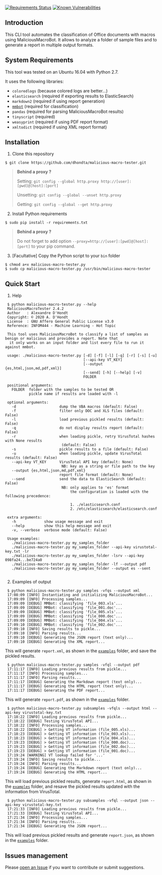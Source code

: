 [![Requirements Status](https://requires.io/github/dhondta/malicious-macro-tester/requirements.svg?branch=master)](https://requires.io/github/dhondta/malicious-macro-tester/requirements/?branch=master)
[![Known Vulnerabilities](https://snyk.io/test/github/dhondta/malicious-macro-tester/badge.svg?targetFile=requirements.txt)](https://snyk.io/test/github/dhondta/malicious-macro-tester?targetFile=requirements.txt)


## Introduction

This CLI tool automates the classification of Office documents with macros using MaliciousMacroBot. It allows to analyze a folder of sample files and to generate a report in multiple output formats.


## System Requirements

This tool was tested on an Ubuntu 16.04 with Python 2.7.

It uses the following libraries:
- `coloredlogs` (because colored logs are better...)
- `elasticsearch` (required if exporting results to ElasticSearch)
- `markdown2` (required if using report generation)
- [`mmbot`](https://github.com/egaus/MaliciousMacroBot) (required for classification)
- `pandas` (required for parsing MaliciousMacroBot results)
- `tinyscript` (required)
- `weasyprint` (required if using PDF report format)
- `xmltodict` (required if using XML report format)


## Installation

1. Clone this repository

 ```session
 $ git clone https://github.com/dhondta/malicious-macro-tester.git
 ```
 
 > **Behind a proxy ?**
 > 
 > Setting: `git config --global http.proxy http://[user]:[pwd]@[host]:[port]`
 > 
 > Unsetting: `git config --global --unset http.proxy`
 > 
 > Getting: `git config --global --get http.proxy`

2. Install Python requirements

 ```session
 $ sudo pip install -r requirements.txt
 ```

 > **Behind a proxy ?**
 > 
 > Do not forget to add option `--proxy=http://[user]:[pwd]@[host]:[port]` to your pip command.
 
3. [Facultative] Copy the Python script to your `bin` folder

 ```session
 $ chmod a+x malicious-macro-tester.py
 $ sudo cp malicious-macro-tester.py /usr/bin/malicious-macro-tester
 ```


## Quick Start

1. Help

 ```session
  $ python malicious-macro-tester.py --help
  MaliciousMacroTester 2.4.2
  Author   : Alexandre D'Hondt
  Copyright: © 2020 A. D'Hondt
  License  : GNU Affero General Public License v3.0
  Reference: INFOM444 - Machine Learning - Hot Topic
  
  This tool uses MaliciousMacroBot to classify a list of samples as benign or malicious and provides a report. Note that
   it only works on an input folder and list every file to run it against mmbot.
  
  usage: ./malicious-macro-tester.py [-d] [-f] [-l] [-q] [-r] [-s] [-u]
                                     [--api-key VT_KEY]
                                     [--output {es,html,json,md,pdf,xml}]
                                     [--send] [-h] [--help] [-v]
                                     FOLDER
  
  positional arguments:
    FOLDER  folder with the samples to be tested OR
            pickle name if results are loaded with -l
  
  optional arguments:
    -d                    dump the VBA macros (default: False)
    -f                    filter only DOC and XLS files (default: False)
    -l                    load previous pickled results (default: False)
    -q                    do not display results report (default: False)
    -r                    when loading pickle, retry VirusTotal hashes with None results
                           (default: False)
    -s                    pickle results to a file (default: False)
    -u                    when loading pickle, update VirusTotal results (default: False)
    --api-key VT_KEY      VirusTotal API key (default: None)
                           NB: key as a string or file path to the key
    --output {es,html,json,md,pdf,xml}
                          report file format (default: None)
    --send                send the data to ElasticSearch (default: False)
                           NB: only applies to 'es' format
                               the configuration is loaded with the following precedence:
  
                               1. ./elasticsearch.conf
                               2. /etc/elasticsearch/elasticsearch.conf
  
  extra arguments:
    -h             show usage message and exit
    --help         show this help message and exit
    -v, --verbose  verbose mode (default: False)
  
  Usage examples:
    ./malicious-macro-tester.py my_samples_folder
    ./malicious-macro-tester.py my_samples_folder --api-key virustotal-key.txt -lr
    ./malicious-macro-tester.py my_samples_folder -lsrv --api-key 098fa24...be724a0
    ./malicious-macro-tester.py my_samples_folder -lf --output pdf
    ./malicious-macro-tester.py my_samples_folder --output es --sent
  
 ```
 
2. Examples of output

 ```session
  $ python malicious-macro-tester.py samples -vfqs --output xml
  17:08:09 [INFO] Instantiating and initializing MaliciousMacroBot...
  17:09:09 [INFO] Processing samples...
  17:09:09 [DEBUG] MMBot: classifying 'file_003.xls'...
  17:09:09 [DEBUG] MMBot: classifying 'file_001.doc'...
  17:09:09 [DEBUG] MMBot: classifying 'file_005.xls'...
  17:09:09 [DEBUG] MMBot: classifying 'file_000.doc'...
  17:09:09 [DEBUG] MMBot: classifying 'file_004.xls'...
  17:09:10 [DEBUG] MMBot: classifying 'file_002.doc'...
  17:09:10 [INFO] Saving results to pickle...
  17:09:10 [INFO] Parsing results...
  17:09:10 [DEBUG] Generating the JSON report (text only)...
  17:09:10 [DEBUG] Generating the XML report...
 ```
 
 This will generate `report.xml`, as shown in the [`examples`](examples) folder, and save the pickled results.


 ```session
  $ python malicious-macro-tester.py samples -vfql --output pdf
  17:11:17 [INFO] Loading previous results from pickle...
  17:11:17 [INFO] Processing samples...
  17:11:17 [INFO] Parsing results...
  17:11:17 [DEBUG] Generating the Markdown report (text only)...
  17:11:17 [DEBUG] Generating the HTML report (text only)...
  17:11:17 [DEBUG] Generating the PDF report...
 ```
 
 This will generate `report.pdf`, as shown in the [`examples`](examples) folder.
 
 ```session
  $ python malicious-macro-tester.py subsamples -vfqls --output html --api-key virustotal-key.txt 
  17:18:22 [INFO] Loading previous results from pickle...
  17:18:22 [DEBUG] Testing VirusTotal API...
  17:18:22 [INFO] Processing samples...
  17:18:22 [DEBUG] > Getting VT information (file_005.xls)...
  17:18:23 [DEBUG] > Getting VT information (file_003.xls)...
  17:18:23 [DEBUG] > Getting VT information (file_004.xls)...
  17:19:23 [DEBUG] > Getting VT information (file_000.doc)...
  17:19:23 [DEBUG] > Getting VT information (file_002.doc)...
  17:19:23 [DEBUG] > Getting VT information (file_001.doc)...
  17:19:24 [WARNING] VT lookup failed for '...'
  17:19:24 [INFO] Saving results to pickle...
  17:19:24 [INFO] Parsing results...
  17:19:24 [DEBUG] Generating the Markdown report (text only)...
  17:19:24 [DEBUG] Generating the HTML report...
 ```
 
 This will load previous pickled results, generate `report.html`, as shown in the [`examples`](examples) folder, and resave the pickled results updated with the information from VirusTotal.
 
 ```session
  $ python malicious-macro-tester.py subsamples -vfql --output json --api-key virustotal-key.txt 
  17:21:33 [INFO] Loading previous results from pickle...
  17:21:33 [DEBUG] Testing VirusTotal API...
  17:21:34 [INFO] Processing samples...
  17:21:34 [INFO] Parsing results...
  17:21:34 [DEBUG] Generating the JSON report...
 ```
 
 This will load previous pickled results and generate `report.json`, as shown in the [`examples`](examples) folder.

## Issues management

Please [open an Issue](https://github.com/dhondta/malicious-macro-tester/issues/new) if you want to contribute or submit suggestions.
